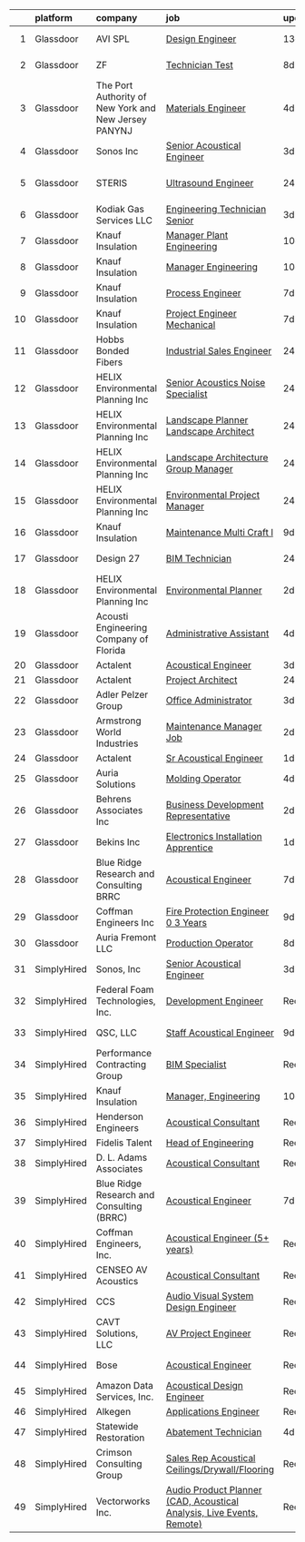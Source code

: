 

|    | platform    | company                                               | job                                                                                                                                                                                                                                                                                                                                                                                                                                                                                                                                                                                                                                                                                                                                                                                                                                                                                                                                                                                                                                                                                                                                                                                                                                                                                                                                                                      | update_time   | location            |
|---:|:------------|:------------------------------------------------------|:-------------------------------------------------------------------------------------------------------------------------------------------------------------------------------------------------------------------------------------------------------------------------------------------------------------------------------------------------------------------------------------------------------------------------------------------------------------------------------------------------------------------------------------------------------------------------------------------------------------------------------------------------------------------------------------------------------------------------------------------------------------------------------------------------------------------------------------------------------------------------------------------------------------------------------------------------------------------------------------------------------------------------------------------------------------------------------------------------------------------------------------------------------------------------------------------------------------------------------------------------------------------------------------------------------------------------------------------------------------------------|:--------------|:--------------------|
|  1 | Glassdoor   | AVI SPL                                               | [Design Engineer](https://www.glassdoor.com/partner/jobListing.htm?pos=129&ao=1136043&s=58&guid=00000182ba0c3be7a3980c78a2b275e5&src=GD_JOB_AD&t=SR&vt=w&cs=1_b998bad1&cb=1660978740525&jobListingId=1008056756755&jrtk=3-0-1gat0of0kk6d4801-1gat0of15itkl800-4b48a178716bcdb2-)                                                                                                                                                                                                                                                                                                                                                                                                                                                                                                                                                                                                                                                                                                                                                                                                                                                                                                                                                                                                                                                                                         | 13d           | Schaumburg, IL      |
|  2 | Glassdoor   | ZF                                                    | [Technician Test](https://www.glassdoor.com/partner/jobListing.htm?pos=128&ao=1136043&s=58&guid=00000182ba0c3be7a3980c78a2b275e5&src=GD_JOB_AD&t=SR&vt=w&cs=1_6eb7aff3&cb=1660978740525&jobListingId=1008066933209&jrtk=3-0-1gat0of0kk6d4801-1gat0of15itkl800-1b593f0b81f1fd82-)                                                                                                                                                                                                                                                                                                                                                                                                                                                                                                                                                                                                                                                                                                                                                                                                                                                                                                                                                                                                                                                                                         | 8d            | Washington, MI      |
|  3 | Glassdoor   | The Port Authority of New York and New Jersey  PANYNJ | [Materials Engineer](https://www.glassdoor.com/partner/jobListing.htm?pos=122&ao=1136043&s=58&guid=00000182ba0c3be7a3980c78a2b275e5&src=GD_JOB_AD&t=SR&vt=w&cs=1_cdcdfab5&cb=1660978740524&jobListingId=1008072202615&jrtk=3-0-1gat0of0kk6d4801-1gat0of15itkl800-580519591fe7417b-)                                                                                                                                                                                                                                                                                                                                                                                                                                                                                                                                                                                                                                                                                                                                                                                                                                                                                                                                                                                                                                                                                      | 4d            | Jersey City, NJ     |
|  4 | Glassdoor   | Sonos  Inc                                            | [Senior Acoustical Engineer](https://www.glassdoor.com/partner/jobListing.htm?pos=121&ao=1136043&s=58&guid=00000182ba0c3be7a3980c78a2b275e5&src=GD_JOB_AD&t=SR&vt=w&cs=1_81826eee&cb=1660978740524&jobListingId=1008074341669&jrtk=3-0-1gat0of0kk6d4801-1gat0of15itkl800-b9b0d14ceebe618a-)                                                                                                                                                                                                                                                                                                                                                                                                                                                                                                                                                                                                                                                                                                                                                                                                                                                                                                                                                                                                                                                                              | 3d            | Santa Barbara, CA   |
|  5 | Glassdoor   | STERIS                                                | [Ultrasound Engineer](https://www.glassdoor.com/partner/jobListing.htm?pos=124&ao=1136043&s=58&guid=00000182ba0c3be7a3980c78a2b275e5&src=GD_JOB_AD&t=SR&vt=w&cs=1_96433b44&cb=1660978740524&jobListingId=1008081281624&jrtk=3-0-1gat0of0kk6d4801-1gat0of15itkl800-4056e7a257de02de-)                                                                                                                                                                                                                                                                                                                                                                                                                                                                                                                                                                                                                                                                                                                                                                                                                                                                                                                                                                                                                                                                                     | 24h           | Fort Lauderdale, FL |
|  6 | Glassdoor   | Kodiak Gas Services LLC                               | [Engineering Technician  Senior](https://www.glassdoor.com/partner/jobListing.htm?pos=123&ao=1136043&s=58&guid=00000182ba0c3be7a3980c78a2b275e5&src=GD_JOB_AD&t=SR&vt=w&ea=1&cs=1_29aeeba4&cb=1660978740524&jobListingId=1008074250368&jrtk=3-0-1gat0of0kk6d4801-1gat0of15itkl800-1319d00905f5fb06-)                                                                                                                                                                                                                                                                                                                                                                                                                                                                                                                                                                                                                                                                                                                                                                                                                                                                                                                                                                                                                                                                     | 3d            | Montgomery, TX      |
|  7 | Glassdoor   | Knauf Insulation                                      | [Manager  Plant Engineering](https://www.glassdoor.com/partner/jobListing.htm?pos=105&ao=1110586&s=58&guid=00000182ba0c3be7a3980c78a2b275e5&src=GD_JOB_AD&t=SR&vt=w&ea=1&cs=1_4492420f&cb=1660978740523&jobListingId=1008063081427&cpc=23F39E5DB52D8DE4&jrtk=3-0-1gat0of0kk6d4801-1gat0of15itkl800-71d485cb1efae9c4--6NYlbfkN0AgCNq5Q9JZmzoW3qRvN8nsjI_K7hzeHLTyl9cbg4zvCuAwJ3I6BceYlWxJTxN8DwUolfy_OfAyjN7ejQZxTJ3p3j0CfiCf49mp5BrbSVyzV9-ZdcSmAWwEdD3g6qATq_P2C5hR8npLVDr-LdBCcCQZxdIvkL_M21fz9GEJ0vD-No65EWd7gYRm0LwF2ccomcH0MDNCdUY7ktDAQcSIshz3e1jAcZbmLabFPjSHWMhGvM1XYj8VRqH-OMYbS3Kdi9QOssf02NDOXMt6FJ8OvAzWW2CWPX431c0zV0GouOn6_rs5a2fG1UK8WmROLfIVVwaFTCsObCNtl7Ok6Y3bELB8K9r5ZqgXXO5GCsIagsc1VgedleTMUt-H_8alnkXO2mymd6e5-3qtYXkgkaQvEznQvMaA_LC1JyJfCPjQ0WDHSgIZPNX14r2j9EWccGCK8rk57IeQXkI_b82sP7Rl8AkpZkcyAg293xNRl71It2owTs0t244c_80RiqzmDWzDvwEfDxABeUYerQ%3D%3D)                                                                                                                                                                                                                                                                                                                                                                                                                                                                                        | 10d           | Shelbyville, IN     |
|  8 | Glassdoor   | Knauf Insulation                                      | [Manager  Engineering](https://www.glassdoor.com/partner/jobListing.htm?pos=101&ao=1110586&s=58&guid=00000182ba0c3be7a3980c78a2b275e5&src=GD_JOB_AD&t=SR&vt=w&ea=1&cs=1_ad7bbf1e&cb=1660978740522&jobListingId=1008063081430&cpc=F6166180ED45EB11&jrtk=3-0-1gat0of0kk6d4801-1gat0of15itkl800-e6f1ee0047bda406--6NYlbfkN0AgCNq5Q9JZmzoW3qRvN8nsjI_K7hzeHLTyl9cbg4zvCuAwJ3I6BceYlWxJTxN8DwUolfy_OfAyjJY6VESOM-LRpnbLlXiqZqXIXUaLoC6oRrblKLsP9CC6fLTvUE2kWqrhwm5CtR4LH4U9guu0FTOR-sDWXpklfEzVfyiJkqO0CKYUJaKkXmgHmHv3CZHqOM7SmY4dYmMy2Bi0O_rkDvMACW6r3x8VL4W7rtIm-zDIV0J4rG4Wd3PLeXB2tmUOjCrarrXjiN2RmAHUd-amvlqX8k453HHqoRCLhD2129a6aUDDlXKhcGkHaRcU9SZggEOv0Wwb18RBkcW0ZLcMd7eP7Xq1a8ozCn-KN0GcrqnwFD7GvafbWxCChYgV2m8CqHnmSYmBIVe-R-bKBo-Y01ZGt6MV-S_eNYmvCuy-GK71W9HLn3OYtJViANDXxH9M_bNSe9sCrlwYTiVBqf2c0LvA9y80AaYGb4lPe3-VAxccl9MODdN4ZX1-DP34ZRM01s0%3D)                                                                                                                                                                                                                                                                                                                                                                                                                                                                                                            | 10d           | Albion, MI          |
|  9 | Glassdoor   | Knauf Insulation                                      | [Process Engineer](https://www.glassdoor.com/partner/jobListing.htm?pos=102&ao=1110586&s=58&guid=00000182ba0c3be7a3980c78a2b275e5&src=GD_JOB_AD&t=SR&vt=w&ea=1&cs=1_f9b60709&cb=1660978740522&jobListingId=1008068215275&cpc=8506CCAEAF70E016&jrtk=3-0-1gat0of0kk6d4801-1gat0of15itkl800-04116b1958a2ab13--6NYlbfkN0AgCNq5Q9JZmzoW3qRvN8nsjI_K7hzeHLTyl9cbg4zvCuAwJ3I6BceYlWxJTxN8DwWBX9XCdmlvnMkGS_LlBU0gNcZpZAuTycwKOEEOIScBcrLLYnSjhx0dCBMY2aWJlz-KJrDXltNRAXIcfrQogDRMjE5WVxWzEGRm4VajIqA8TzV0XS3au7Cj7-A5U0wv0WWHX7xnxk65peE3e2etTKGB6uG_hoFd8G-_ulNZs3s_fuGzIyalGDsiGv0bW5JpuCsjlVJdQ8BDkR0e55BE75trPGmXZQwmzhHZ-EuF4v9ciLauFjwwqPmVkHUUEvj0wz8s8sdY8UxczaLmiGq0wXmY8X3ehWoTKcR_Kks0G2vy-KGfGTrmLz78qaxO406p0uwiQv2A8IeXadvvT94ZEWWHOAD-HcQfRgrcFp1pgs-WmYvcj2OLmjI5_VdOsBLV98mWHqDfOiZxvDWN70G5Q5ru6szVwdcap5KMV02tJ5gCKxI3_VKWKPEgkc8JITxpShE%3D)                                                                                                                                                                                                                                                                                                                                                                                                                                                                                                                | 7d            | Inwood, WV          |
| 10 | Glassdoor   | Knauf Insulation                                      | [Project Engineer  Mechanical](https://www.glassdoor.com/partner/jobListing.htm?pos=110&ao=1110586&s=58&guid=00000182ba0c3be7a3980c78a2b275e5&src=GD_JOB_AD&t=SR&vt=w&ea=1&cs=1_f5d6d941&cb=1660978740523&jobListingId=1008068226161&cpc=33AFB7EF5A21FBC5&jrtk=3-0-1gat0of0kk6d4801-1gat0of15itkl800-6e73daab9714e7a9--6NYlbfkN0AgCNq5Q9JZmzoW3qRvN8nsjI_K7hzeHLTyl9cbg4zvCuAwJ3I6BceYlWxJTxN8DwWBX9XCdmlvnN8YVe2EuVLobA-C2ZXYs-p47VoNbUB05T-ItLGGlwyX6CkneONUQ_F9WfH1l2pd8AN3B_oD6lCbCD7jgWCW0CmyzIxYYHBa8W8SetwzCGLuNKxYKxURJSvENUMyrk9RJ6Tnp9c6bEmmGaFXOIQ2cE3KQDXZTJLkMHQqe5Tu13T0OZjsXoDnWBHpFgZImfG6-LBfZhZGgMrcitlJRL8CVM299F6LgttQLuuHEwkDu3UI_ngQVI7lexBqWsz0dZ9_fg21JTpxUBA6IPTi7hukDh7ze4z00o9IkBeJnFtw0TTvO5FmqIGdJ7ZsvsYMFUPfbRLNgHk0cn-MgTg4q8CSITnTgtixmhY2uGc_TSdwiuvzM15k4YMLL_Lvjigqep2OzXiOQI3b_M8cVdu_hEtwPrE8uyCW5MkO-o4XM9n-8wvpZavZGLEaCOmc5vIPPN9ggw%3D%3D)                                                                                                                                                                                                                                                                                                                                                                                                                                                                                      | 7d            | Shasta Lake, CA     |
| 11 | Glassdoor   | Hobbs Bonded Fibers                                   | [Industrial Sales Engineer](https://www.glassdoor.com/partner/jobListing.htm?pos=112&ao=1110586&s=58&guid=00000182ba0c3be7a3980c78a2b275e5&src=GD_JOB_AD&t=SR&vt=w&ea=1&cs=1_dee3e086&cb=1660978740523&jobListingId=1008081087739&cpc=C17E88BEEFAF6676&jrtk=3-0-1gat0of0kk6d4801-1gat0of15itkl800-1098030331acd5aa--6NYlbfkN0BHIfC1zsKGIu0R3teaIu8liT7fbRNLaQeDQfcPJweUKx8CW9AkHemEqEbfxMVRhVRSjLR59SWKY-JwXSsrto5hY-GHyOZKmJuQUl23Zv27tURi2Mu7UMnyPyqfuVNjAuJrU89n1quQWctIf0kOxw3NWfzJMiSvi22_0Ya5RqCuQB3K-UtSqpEEARRT2xrD19suvV5LEow7OW7JO-gem2dxnpkJqHQ5dJ7jslM_zU4ywSCAOapwinbSu_vB5_9TabshnHahLxYpzNpf8tjzulO2Uiy2MCUzSzT0HWmin7jJLYMuo-m2Q0QWTmfg13-qV8DxSHXlL2AKUvdjD2JL-SIUn48mz7o5ww4k4P77-Eq3KYUY-okpqbF1GUyZ2aNuw3Qy-SEsKGOY2Dhk9bqMsYPZDfylh6UsA-0CN8IoF02fH3s-zj2uiSSd5Byv-_P2Fs2v77p8Y6xnbCoj9jZRNfgH0L_HMvxhnqoNjRRy5ruhcFzPPgUNu6TbCafvzs_aZmTN4pLRMJbI2g%3D%3D)                                                                                                                                                                                                                                                                                                                                                                                                                                                                                         | 24h           | Waco, TX            |
| 12 | Glassdoor   | HELIX Environmental Planning  Inc                     | [Senior Acoustics Noise Specialist](https://www.glassdoor.com/partner/jobListing.htm?pos=103&ao=1110586&s=58&guid=00000182ba0c3be7a3980c78a2b275e5&src=GD_JOB_AD&t=SR&vt=w&cs=1_3af2066b&cb=1660978740522&jobListingId=1008081555850&cpc=A2E4EE1299827998&jrtk=3-0-1gat0of0kk6d4801-1gat0of15itkl800-e3a5a1e4455be296--6NYlbfkN0BXfkHHz_AtdSVqqMg6cNBtxrAHPGd1Ga-vcHsqg8uhlHnsTi4bG4BX1NzpvMTNLopfb8IMBT9PMmbrz9GI3TQjSc0pcg6vR6JF2dFdlqb-YFIVHwUIgRAEGeWyYpVVNeB7x8l1cDvCf_rX6IF5XBhpmFopE2bKMwTmVkXjFxVuncyZ05eIA64prFluOw8s7er2-Zwk_eI_Mbvw6ZAnfuhYAxIrEWytjNK8dIA_XlldfnkMrfa35Htv5nk4yc1AyOCMS6_4p036sPBF4dtrJulhsjO2jR2C9F8PD_ObV1y2_6opf3Zq097vdaUMAmUJJDSDLm2Fc_Ca5R0L426aMvwlDKr332aHU978dnWIOx37vf9XSsKs7Umu-wukeKo5YpAiku4LbnX7ZfAGbZgvrF1udGZt8UwCxrZ-aEfrFZcxyE4wxEsP7YDIVpjgDMT38WyH_P7c7pqFkJatK45oz-ySBDyyp2zMtY7bDTPssPNJtg%3D%3D)                                                                                                                                                                                                                                                                                                                                                                                                                                                                                                                      | 24h           | San Diego, CA       |
| 13 | Glassdoor   | HELIX Environmental Planning  Inc                     | [Landscape Planner   Landscape Architect](https://www.glassdoor.com/partner/jobListing.htm?pos=106&ao=1110586&s=58&guid=00000182ba0c3be7a3980c78a2b275e5&src=GD_JOB_AD&t=SR&vt=w&cs=1_9374a5f3&cb=1660978740522&jobListingId=1008081555726&cpc=F0D43F17ED76B3A9&jrtk=3-0-1gat0of0kk6d4801-1gat0of15itkl800-e3dea184b30bd486--6NYlbfkN0BXfkHHz_AtdSVqqMg6cNBtxrAHPGd1Ga-vcHsqg8uhlHnsTi4bG4BX1NzpvMTNLopfb8IMBT9PMsriD00Noz4ka9c1kF9zzRxTlTY0nn6kPIEA6JybpWvqDnCI_pyJmpvLKsXhXEoCXUWuZVTpMdfzYRxzRrPMFd22jn_-uGEBgd4PIs2A6wjDwowZWXiCAPD0hJpmsuCr0TyfZd4oltFj9TusNgpvWV67ZfOWTbRJW4FiyLUOu3Vd3tnjrY_1NjxfRnH-i77cTKNVEgbNtODOvga0j_XP78RBhJ-ySIv9qbeUuwJYKbpZwy9bYcG7S1AkCfCp0HsTulLe1BFtq5Uyj409T4xqGKcQfRkJEY1_99i3GlJXwuEECH3EE7R416OmEhZoo64q5Pk-GC-wtFxD2FGRVFNiDyjEf_dImyNiGzA0LSPDE98tHwS78zpCvCYgr-hA_asCI1xBfX1eL9eLiv0hF2eUucP5Gp7zCWQh9Q%3D%3D)                                                                                                                                                                                                                                                                                                                                                                                                                                                                                                                | 24h           | Sacramento, CA      |
| 14 | Glassdoor   | HELIX Environmental Planning  Inc                     | [Landscape Architecture Group Manager](https://www.glassdoor.com/partner/jobListing.htm?pos=107&ao=1110586&s=58&guid=00000182ba0c3be7a3980c78a2b275e5&src=GD_JOB_AD&t=SR&vt=w&cs=1_b5ea76a3&cb=1660978740523&jobListingId=1008081555753&cpc=8C48BB2340EE80D8&jrtk=3-0-1gat0of0kk6d4801-1gat0of15itkl800-0c4e8596d00e720e--6NYlbfkN0BXfkHHz_AtdSVqqMg6cNBtxrAHPGd1Ga-vcHsqg8uhlHnsTi4bG4BX1NzpvMTNLopfb8IMBT9PMh3vERsH87asaRZ93oRwBagP5DikBi-5IHAjle2v9-a44jupe3_iq1q64yLiJTvvBQmeTyy6V5Gxxy-3OBt2Qj7ZZBdM0Kwgl9rbhILPUEv-iMz8-ISVTmQdGBhBtmm-aArZtGg6HCOUpgBcKlndWTVqy_ps8AKa3w5AO0FqG2zPUeaDeIk5IzEYBQuWCuWzHesgWVLZcJeQSwC0TTJXm7jrdvpdxf0vhDy8k51oyTQfRI7KdhIrtH5C1Yfv02GHoLUqFxNAqavUzOwQNBIgt-2OlEhbW7bAKF-qqZ_rhNXqQH1Vp19UEb3EG5_YV8dL2OQO0yr8UYH46wtc9C0eNtz3Hssw8j4Plh5Q-B67wJxqW9WARilkoRJrckx-uq-9NXyMoklcuZK26qtlnItJWYDADyn-ByG3fg%3D%3D)                                                                                                                                                                                                                                                                                                                                                                                                                                                                                                                   | 24h           | Oakland, CA         |
| 15 | Glassdoor   | HELIX Environmental Planning  Inc                     | [Environmental Project Manager](https://www.glassdoor.com/partner/jobListing.htm?pos=109&ao=1110586&s=58&guid=00000182ba0c3be7a3980c78a2b275e5&src=GD_JOB_AD&t=SR&vt=w&cs=1_7602fb08&cb=1660978740523&jobListingId=1008081554553&cpc=320F474EFE2ECF9F&jrtk=3-0-1gat0of0kk6d4801-1gat0of15itkl800-3e8b927d3b519959--6NYlbfkN0BXfkHHz_AtdSVqqMg6cNBtxrAHPGd1Ga-vcHsqg8uhlHnsTi4bG4BX1NzpvMTNLopfb8IMBT9PMg0r8bDWB2RW5K35cKoOPKQSq7wz117GFZZsAzPhMi1PA4rGUXCsQ93bhlN0Y0qIrJejq5Yvdp1yNOzl_FMX5qlDs162KiQCMvCIGexJ8DBgx921q5oAN-Q1cxMvhbeDP8iRDZHD2O-Pxgvwiqi9o_oKf-5oVbjPDNr4wte2fSv2zz_4x4gMpODK5ewUz9apUMhGw4B7OHb8JHc-WEDBz963P-UMsy1yVwHjrZo-O0HKZcaMLqqTXm3WhYD0jaKNIs1QB8xD271d7rAjIlEkmOwQ3TPZSePdTwcVOCgWM0RWms4WnXmbGC2o9EVe5FbRwnJNBmiRkzhJssgoKkAn0BuvDLnqnVn7iX3U5ioDA3NyiAS091sYCuv4MY8FBYt92APDECqB_cJhDZOY-HHL-Af-XBWq6usRkA%3D%3D)                                                                                                                                                                                                                                                                                                                                                                                                                                                                                                                          | 24h           | Irvine, CA          |
| 16 | Glassdoor   | Knauf Insulation                                      | [Maintenance Multi Craft l](https://www.glassdoor.com/partner/jobListing.htm?pos=108&ao=1110586&s=58&guid=00000182ba0c3be7a3980c78a2b275e5&src=GD_JOB_AD&t=SR&vt=w&ea=1&cs=1_369199ac&cb=1660978740523&jobListingId=1008065052668&cpc=4A43B94DDEA77FFA&jrtk=3-0-1gat0of0kk6d4801-1gat0of15itkl800-16a1c5cea0f52043--6NYlbfkN0AgCNq5Q9JZmzoW3qRvN8nsjI_K7hzeHLTyl9cbg4zvCuAwJ3I6BceYlWxJTxN8DwU3xKnPxJmn6c3_19BoV15qrwsVATJ9UVdK7sAXNtnWOaPMZk_cEkzidEpzW_00QplQ48uelWFpJYnlqf0uhcaKsIDx_RqkVEgIkOIsIiZppM4tuPRtpNGERl9ge__-IBjdtZ2ixI3FNQ-1yu_AyumD1LJVV-ZT20aEnjzjhJAB2R9OcgIUKTeeAOmNt98-_0u1YGi8muSIlDbdck-7Wj2mzYfaj6FQ235laJ1bZn8ZCEmA7yjdebydSPSf4TLXr-DCa4Ep2Y348pbp9KVwd24uF9wYb6Qr9ToClnLv3c-mCusQdfs0SHzEVfm1paiNYET3mfhGAYsKXSopaTkcUoOyOybJhalIL5hZC6qcfI7YakQemv1WPBqbEjPhxRk1PSgN8_9sBSj6DDFApqVuyPoZmGJ5cmWw-Vcb3rKE_9h6winZoSeeqtDgCeYJJqsPHsYgCB1KyTkiWA%3D%3D)                                                                                                                                                                                                                                                                                                                                                                                                                                                                                         | 9d            | Inwood, WV          |
| 17 | Glassdoor   | Design 27                                             | [BIM Technician](https://www.glassdoor.com/partner/jobListing.htm?pos=104&ao=1110586&s=58&guid=00000182ba0c3be7a3980c78a2b275e5&src=GD_JOB_AD&t=SR&vt=w&ea=1&cs=1_fa335871&cb=1660978740523&jobListingId=1008081284147&cpc=FFA730268E216A27&jrtk=3-0-1gat0of0kk6d4801-1gat0of15itkl800-8379dbb0e4526b25--6NYlbfkN0AZdIuP4NPWig_aPKyAkjMTZqaOmelRvYdJiZXCUPZp4wLIgm8Mfb0UxhjRMAv1SnO2CX6zk-jpaWOMxmMFq2w8nOP58ipx_5SU7WWD_MNach7PGOI0zu0kOTRAftak9NyZ9YAFYsDICqLVaeXpMFrh0zRHcVfmo2K0b-tJcfzCP9wGjcCELg7a2w4PLY5wC5rHer9Rcfqz_DxvO-9LWlXHc3Byh5T7e-bu7lsolXzKZRG10dExiBxBZ24bf9019aOMynncQWyv2anMPYcmg3Kz9hPjozwvczJM7it7akxxi1pNH0fcyd92kXCnODF6M9N9O614Pjmr-8SXNqDBHAuOj9W8Sz6uxHJ4BfXcgNmZN0tjqsjg2p_QivWMBDfQV5l9mBkbaafqqQ7oZ3YyKqnrS70G_tGz33_7kTdjRq8KOPwlM_jFLV-f1PbPBeF_wlO3V34clSJzY_1tp7_BBmt4J8ezkJ-xvb4x9Lb4tj9dnYQTwD8_h0rhpVdZS5x-ZQt17XcTUCtBHw%3D%3D)                                                                                                                                                                                                                                                                                                                                                                                                                                                                                                    | 24h           | Indianapolis, IN    |
| 18 | Glassdoor   | HELIX Environmental Planning  Inc                     | [Environmental Planner](https://www.glassdoor.com/partner/jobListing.htm?pos=114&ao=1110586&s=58&guid=00000182ba0c3be7a3980c78a2b275e5&src=GD_JOB_AD&t=SR&vt=w&cs=1_884218a5&cb=1660978740524&jobListingId=1008076910866&cpc=BAEB662971763A76&jrtk=3-0-1gat0of0kk6d4801-1gat0of15itkl800-722664302492d04f--6NYlbfkN0BXfkHHz_AtdSVqqMg6cNBtxrAHPGd1Ga-vcHsqg8uhlHnsTi4bG4BX1NzpvMTNLoq1hgJhy1kXxP3L7qCpUkwxVRy2AjGWgThSRtSJ3mbvlm9rroJGBd5nal34qSYnvrYimDPhi-VwwBjYKhRcWZoP5gAsX212kTlh_noDYfc7pE6YtkaWh_DWrm4sINnDfg-9T8iWhiLh7uR5icIHbk4nyZ15vFD7ygV6bbw7cEH8EgnekzMWwagyhsluTXLafcwRuvol121Xt4Q0RBZmRS6ijZ6bXde6VYoghN9P3GRucEJuu4RPXsZ4WO_J-w3X4iFbdpQiA3IWCisYKsW4ivYgVIjsY-KscvBcFfq0H7Z0r6ul6RtMVbghJs7yf2UtHygar8Qkpj7AoOu54RyMocpTIA1DchmjNyLAXKtTTCwGlfSTMxlYw2sG8kLlTd8oFssOVCLdLNDZ0xWns50KTfHRXYXCg5eafF0%3D)                                                                                                                                                                                                                                                                                                                                                                                                                                                                                                                                                | 2d            | Sacramento, CA      |
| 19 | Glassdoor   | Acousti Engineering Company of Florida                | [Administrative Assistant](https://www.glassdoor.com/partner/jobListing.htm?pos=119&ao=1136043&s=58&guid=00000182ba0c3be7a3980c78a2b275e5&src=GD_JOB_AD&t=SR&vt=w&ea=1&cs=1_1c96656e&cb=1660978740524&jobListingId=1008071754259&jrtk=3-0-1gat0of0kk6d4801-1gat0of15itkl800-033ff8679fab640e-)                                                                                                                                                                                                                                                                                                                                                                                                                                                                                                                                                                                                                                                                                                                                                                                                                                                                                                                                                                                                                                                                           | 4d            | Jacksonville, FL    |
| 20 | Glassdoor   | Actalent                                              | [Acoustical Engineer](https://www.glassdoor.com/partner/jobListing.htm?pos=115&ao=1110586&s=58&guid=00000182ba0c3be7a3980c78a2b275e5&src=GD_JOB_AD&t=SR&vt=w&ea=1&cs=1_4368e366&cb=1660978740524&jobListingId=1008075187696&cpc=A65DF3A704A48F9B&jrtk=3-0-1gat0of0kk6d4801-1gat0of15itkl800-5220c9c81e84945a--6NYlbfkN0ChYVx_I3yfZ_JDY3EFoivtqvi_stwnZ_kRt8Dowt_l_d1ydueao4NE-oUleRJ4yhgHLxhV5j4PnTgNp2DfoBCFdbHcQuDtZsKy3Zufp_w8pPYADRTx-YgXFKwXxOgcar3GSNPLdcY00WKiZ-fI-3ixNwPR4MqK7gAckonzS5DC5AbX1phk35nIbdZPoizvHjgvEG2p1DJeNVenwBVSDgjTJB_6DFCarw8QksdKsXXp-p5og1YZ-USm7voiIsUm2qx6-Q6eV2fomfY-RrWec1OJiShAzfqdgKZNsPZKyjpqHtEDvM0nETUdDkKKf1xJ264QluVqlzkWFEiF7lFIyoXWIQevQJ-2A3SVbjlmAZusK0f5GSAB7dEjACI1thLM5uwsvIBE9AEqwoTYcWfz5H4QIBcCA2ZZA2PnpK_zFf1pluhA8GlqsMYAcNPtKno1IfkeoMH6CR1dOIlxwSyXpC3NcklFWw5JaG2w2r2BNl2lVSNASkVATgMZQp01Gw8-BLBsDSNsqPPuaH9MDig93ADHOT6cl3krZJt7mXONQod2gTXV6LVyFxBHUWtURKunrvrWQWxqWDK6cKe62Unx5Lknteqoq_GupIDlNWG46C07cy6kFAwV0lOmbz1g9r-xNdj34-xJWiqz75SQ6acoudE1tHsqmWimNqDm6FqAM2xZOgDg1zNxLlTgWqyqUKrkGYz2I1LZqEIDJzFjRBK7PhL0Y6RdComUkHiwW-7xhopUZKsLs51EAlvd7FW0jKOdPqAl99hXTd0CIxv_esAiGCJy4bwwJVzx1jdet1v8JfQnPRhu75CayBScRc15lYWFoE-w_dPp8tmrWXMrUm1YWpkM_CiU7aiZMod31KhmfVnjpSGGoLhVMgA-S824KhqoFkLHfauLcwl-Da0iLmBDhJuaB4FYK5a0KE1FEPPVfGO_a-KnT-3mxuas9Bqt9Q4kS8XToGt9jOi9Avd41I3sCtdXiCCtw8rnvac%3D)             | 3d            | Chester, PA         |
| 21 | Glassdoor   | Actalent                                              | [Project Architect](https://www.glassdoor.com/partner/jobListing.htm?pos=117&ao=1110586&s=58&guid=00000182ba0c3be7a3980c78a2b275e5&src=GD_JOB_AD&t=SR&vt=w&ea=1&cs=1_5754e93b&cb=1660978740524&jobListingId=1008081267403&cpc=F41FEAB56D215062&jrtk=3-0-1gat0of0kk6d4801-1gat0of15itkl800-91c320784b2d4a59--6NYlbfkN0ChYVx_I3yfZ_JDY3EFoivtqvi_stwnZ_kRt8Dowt_l_d1ydueao4NE-oUleRJ4yhg59lgfbTeYzBSAhYTUmle4cKRPC-MnxzQOQH3lSzaijJvHCjQXYuldjwbQKQ2Vxc4ZTvvB-EJWNGXlhRDEzhBPUOgHyCU2zlkEJFG_o0HJw_kX38BbdxmaE-dCcecET9WB7UKoA2bkoNSduaSj1n9jI0mV_T5OZjeNLtJx0lENdL1j-TTfZJl5jgQVmfANhcKmIRmhdzK7cc7gRKtxaKMn0JQQmxnpTjXoyZ9F8Wc_GpkOdpMbboY3Wo30aXElJJRRGfxejQLi-ehFYouTai_PdYo7sgjLdsPL6xWVkzsW6w-NReMzg9NQoOXg8nNVj07punhQ1KrGk1F8rxw9CmZWVmNjcdxoH6zKYjfNTsv68buPm8lujVjikp5c1njwiG74KfmGXTD0ybzZxPcb0rsEmowzULyfKF_GggdKQL0HVSJOBgXahjBSMUP8S_2vS6fBJ9w1bGcJKH3CghZtZKkTicYZyQrEZI5bspnR8S6jRp_XPk7lD1RGA4kAsTa4FAmMgIkcaZ_tpR_IdIMO2UfFYpVLzsf7gcgSf0UaLv5D2-96f8eujf5w8UeRvOffSrWD60ClER3Dz2ChmBG4U_UpJz5HqRKJ-rY1o40IzCg1xABnqVwFeCNt_rEuxebZ1tCwFV4CUMJfmgjDyqMDlCGRjNjyY-HR_13oL5dAIXoFVPXwF-lIeDuCUyGmumGk_c1t4QlK0JyBrjtUWvSWSWCnpkqlcboesG4waZopPoxPOOYLaXesFKpFCAhZCMBADb3u2XjA5UtbifdTBGKxE5U7z5GN8wFqwoHi7SEx6w4VrUAXeGXRoSOMD4KEWOq3PFND6gMNcX-WKh2zkLxWqQb7VJIdLg8GQGIGJSREPF8O5kYgZMAg8M8JyzfiNq-I47fhXpVHwELj4zI7DEFh-nDoC5OCB354g5T9xbmCt_mb7g%3D%3D) | 24h           | Nashville, TN       |
| 22 | Glassdoor   | Adler Pelzer Group                                    | [Office Administrator](https://www.glassdoor.com/partner/jobListing.htm?pos=113&ao=1110586&s=58&guid=00000182ba0c3be7a3980c78a2b275e5&src=GD_JOB_AD&t=SR&vt=w&ea=1&cs=1_372b4ea0&cb=1660978740524&jobListingId=1008073834306&cpc=FB7E4A1762AE5BEC&jrtk=3-0-1gat0of0kk6d4801-1gat0of15itkl800-cad1becafc3aeaa8--6NYlbfkN0BpyA4is1FhKZ9A56kJdoALN6bYc9rpJgFIR_sPts5gNu4LHMryWaiJjrOFmv3w-W4dveX9mUnJRKxZMtDT7iyYpd2zseVNHFG76fARL8yCBPbtc0Hro7YYSZxDCYLzDcvAUibcFuNKV36guRWo2nhzN-AOHdmErDErH1AL22gYnQtY4ryU9iWd3Wlhg6Ib2bHtTFA735zzYDFBhQscQYwDBpdjnOTAjucOu2SdpShfEAx86dE4RX6VGwwaqFzNEK2cfaaLPMX_olH89Rijy4_tIGFDC5IF28E-lGA9FE9SIrF2ULgu34OULis9gDdA6_23bgNjzzDeJTOK-Sxl5wZsFGFsMhZ2EfWywOhf2FBYz5uwjI3t331OPRcMovbg9VbwaBscuz0e1e5vTzzzXSojMk66KmWJZAhzJC_En8Fwc5qMB3WWVzQdZRa2phEaErkHPW_wCMCn5dr9TJ9Tc7MbvDwCm8kJgDSQXWNTBD8-2vk-urTdekItmPZvneDYeR0%3D)                                                                                                                                                                                                                                                                                                                                                                                                                                                                                                            | 3d            | Troy, MI            |
| 23 | Glassdoor   | Armstrong World Industries                            | [Maintenance Manager Job](https://www.glassdoor.com/partner/jobListing.htm?pos=120&ao=1136043&s=58&guid=00000182ba0c3be7a3980c78a2b275e5&src=GD_JOB_AD&t=SR&vt=w&cs=1_ef983bce&cb=1660978740524&jobListingId=1008076526289&jrtk=3-0-1gat0of0kk6d4801-1gat0of15itkl800-8b5615ad1d20fe4c-)                                                                                                                                                                                                                                                                                                                                                                                                                                                                                                                                                                                                                                                                                                                                                                                                                                                                                                                                                                                                                                                                                 | 2d            | Pensacola, FL       |
| 24 | Glassdoor   | Actalent                                              | [Sr Acoustical Engineer](https://www.glassdoor.com/partner/jobListing.htm?pos=116&ao=1110586&s=58&guid=00000182ba0c3be7a3980c78a2b275e5&src=GD_JOB_AD&t=SR&vt=w&ea=1&cs=1_83ccea47&cb=1660978740524&jobListingId=1008079990188&cpc=A65DF3A704A48F9B&jrtk=3-0-1gat0of0kk6d4801-1gat0of15itkl800-f5e5bcd64f4a5c32--6NYlbfkN0ChYVx_I3yfZ_JDY3EFoivtqvi_stwnZ_kRt8Dowt_l_d1ydueao4NE-oUleRJ4yhjYQ8re3c_EmkfBaLUudX-L2jdQnzbb9sDFCJGgLVYZnWnj6Pes00Wl7ht8NbBzqX2oGmqZxBocWybcEUa5QRmWm12k1zfmLvcdh20RnSonsRx2eB7F836FsXBt2RBg-xEiToEFA9m2w1KiHtVWKEiODsQjiKOoYCStgHNF4IucT11MlyFnOmz0GcxDm7cZEavdrb3XvXcTGYcHc4KBFALWMjALvgeUpCI0x9-E7XIvKlZF0HbVVGiX3K7jhme4fXwYLzEFergyF9geazLPkr7Qv9v7axKq2sVN5z8_hJJytBiEBe7K1gTACb1YyRCxBnVWr7B7yjKnS16PpWgXr3_321R4TmKUYvFiUdfQTJ4Yvil0-pc3J6O78HrrKPT6EfgB5pswqq2oZ_VqLRZO1NluyAhPC2wMCaHSGP6p0XoHWWcdoHot_sAOJ4cWtWL3NKGb-05fZFU_3Nj78nMexOxN6cA2H1sa1b87k3wym98onPATl-CnV6UwQGr2kvUYNuKcqqzbKqWwMo4vI0lfs7MQPs5yfPuKAlAbKUuGxEXMp6te6fnKPec7DRTxhN16l6qExexeiMqlhDPOmk5VcfDQ_tfk3kF3u7TPXJgo1BT8A3OLO76xc2pZAZv2RmxUIK6su3Lp8_X22GnsyOb5qHQB2UCLllP-hB0YJiyG4r8vAHEW1Ye17bnp3fKmHeMZOKw8L4OTKgkQp7WoVNNXmOM2iEzT4OuuFqiQjXSdKyvhop3bcKypoLbf-8fOHqPpwgH2WVk-uFtQOQ3stwZyMn7eR-JGYnId9XU5Ux0p0AHbbje8osMh-eDDIdGM1BcC8Vny-i-np9t-a8OXMBCj5ajJ2e6zfZY8Pbzj8xRDtou1CkBhojDQ656Yj3PhQ3xxJm9ssKyVw-kH-3j97HCJgOt_A7uoNvRZMEg%3D)          | 1d            | Chester, PA         |
| 25 | Glassdoor   | Auria Solutions                                       | [Molding Operator](https://www.glassdoor.com/partner/jobListing.htm?pos=118&ao=1136043&s=58&guid=00000182ba0c3be7a3980c78a2b275e5&src=GD_JOB_AD&t=SR&vt=w&ea=1&cs=1_e0ec0a97&cb=1660978740524&jobListingId=1008071806343&jrtk=3-0-1gat0of0kk6d4801-1gat0of15itkl800-6ae014f0576df235-)                                                                                                                                                                                                                                                                                                                                                                                                                                                                                                                                                                                                                                                                                                                                                                                                                                                                                                                                                                                                                                                                                   | 4d            | Old Fort, NC        |
| 26 | Glassdoor   | Behrens   Associates Inc                              | [Business Development Representative](https://www.glassdoor.com/partner/jobListing.htm?pos=111&ao=1110586&s=58&guid=00000182ba0c3be7a3980c78a2b275e5&src=GD_JOB_AD&t=SR&vt=w&ea=1&cs=1_2ec1cdc7&cb=1660978740523&jobListingId=1008077003914&cpc=5075878B7C32FFAE&jrtk=3-0-1gat0of0kk6d4801-1gat0of15itkl800-83d2065135a9bffc--6NYlbfkN0A1Hx1H8Z_ZGf51L8iwGP-htVtHzPykBAmnYM3BEYS-BmU9DZnfEHV4yPtpw8rjPcoru3wO5_pHDFq5xoPO1xylLg2DWPeWqeql1s5NRq4ywGJ2ftjwaeh81Ltqb7zQ6It1N0g4PV7blTN7feLqr0VBwLNVZJIg8RwCentLYW4BVubhg5gDR6LuP3cBcAj52OmFLQwC1BuNMRtsKjVVGHCOXEbg2f2LkhnClX63sw_8VdqjTXEz_Vy8qd3fTKk8doJzGXja8TF5Vc_jr98VpZQWyY19D_iZLm92cBgsji1B04_YZYKnx66Dakfdeas9gU4gsz18p4sA3hq4xnDThAdOCeOeHG77iMglGg83hzXi4jZjEPn84I330haxizVn9iU2Hn33EL77S62hiVbQm_yfqPmj347dVxLEvGVtT56Gyj6yRAy4PHKNZRILLdI_nsKoUvoEQ04UEKOMmSxTS20zSxRFVMlV16YTbm6iwa04h7Ik1AyRpwtWyy8lT9dz5wVng0ppBXoYMPNtGC6qZVtL)                                                                                                                                                                                                                                                                                                                                                                                                                                                                           | 2d            | Longmont, CO        |
| 27 | Glassdoor   | Bekins  Inc                                           | [Electronics Installation Apprentice](https://www.glassdoor.com/partner/jobListing.htm?pos=125&ao=1136043&s=58&guid=00000182ba0c3be7a3980c78a2b275e5&src=GD_JOB_AD&t=SR&vt=w&ea=1&cs=1_ceb1fc7c&cb=1660978740525&jobListingId=1008078489709&jrtk=3-0-1gat0of0kk6d4801-1gat0of15itkl800-add16db2cbac4d37-)                                                                                                                                                                                                                                                                                                                                                                                                                                                                                                                                                                                                                                                                                                                                                                                                                                                                                                                                                                                                                                                                | 1d            | Coopersville, MI    |
| 28 | Glassdoor   | Blue Ridge Research and Consulting  BRRC              | [Acoustical Engineer](https://www.glassdoor.com/partner/jobListing.htm?pos=130&ao=1136043&s=58&guid=00000182ba0c3be7a3980c78a2b275e5&src=GD_JOB_AD&t=SR&vt=w&cs=1_caf38252&cb=1660978740527&jobListingId=1008069053943&jrtk=3-0-1gat0of0kk6d4801-1gat0of15itkl800-d031a952f84b59fe-)                                                                                                                                                                                                                                                                                                                                                                                                                                                                                                                                                                                                                                                                                                                                                                                                                                                                                                                                                                                                                                                                                     | 7d            | Asheville, NC       |
| 29 | Glassdoor   | Coffman Engineers  Inc                                | [Fire Protection Engineer  0 3 Years ](https://www.glassdoor.com/partner/jobListing.htm?pos=126&ao=1136043&s=58&guid=00000182ba0c3be7a3980c78a2b275e5&src=GD_JOB_AD&t=SR&vt=w&ea=1&cs=1_6d328083&cb=1660978740525&jobListingId=1008066239977&jrtk=3-0-1gat0of0kk6d4801-1gat0of15itkl800-324821aaab0ad403-)                                                                                                                                                                                                                                                                                                                                                                                                                                                                                                                                                                                                                                                                                                                                                                                                                                                                                                                                                                                                                                                               | 9d            | Oakland, CA         |
| 30 | Glassdoor   | Auria Fremont  LLC                                    | [Production Operator](https://www.glassdoor.com/partner/jobListing.htm?pos=127&ao=1136043&s=58&guid=00000182ba0c3be7a3980c78a2b275e5&src=GD_JOB_AD&t=SR&vt=w&ea=1&cs=1_9eb700e3&cb=1660978740525&jobListingId=1008067282752&jrtk=3-0-1gat0of0kk6d4801-1gat0of15itkl800-4fc2060189ef5be8-)                                                                                                                                                                                                                                                                                                                                                                                                                                                                                                                                                                                                                                                                                                                                                                                                                                                                                                                                                                                                                                                                                | 8d            | Fremont, OH         |
| 31 | SimplyHired | Sonos, Inc                                            | [Senior Acoustical Engineer](https://www.simplyhired.com/job/6TipNaXld7aQyjA3tzHtgZhfVer7DM3aeJla9RZBnZz6pIdOqFjdwA?q=acoustical+engineering)                                                                                                                                                                                                                                                                                                                                                                                                                                                                                                                                                                                                                                                                                                                                                                                                                                                                                                                                                                                                                                                                                                                                                                                                                            | 3d            | Santa Barbara, CA   |
| 32 | SimplyHired | Federal Foam Technologies, Inc.                       | [Development Engineer](https://www.simplyhired.com/job/OZRL5QxFyiVH1G9AWySM02YHcEKgtv3NlEZpMASq0VP6DsB2Xse8nA?q=acoustical+engineering)                                                                                                                                                                                                                                                                                                                                                                                                                                                                                                                                                                                                                                                                                                                                                                                                                                                                                                                                                                                                                                                                                                                                                                                                                                  | Recently      | New Richmond, WI    |
| 33 | SimplyHired | QSC, LLC                                              | [Staff Acoustical Engineer](https://www.simplyhired.com/job/IhE0WBWdNTq9Nx7tSQfuAAOjkOIWUW-EEQ7fhie8yOEMMcDn2WPBng?q=acoustical+engineering)                                                                                                                                                                                                                                                                                                                                                                                                                                                                                                                                                                                                                                                                                                                                                                                                                                                                                                                                                                                                                                                                                                                                                                                                                             | 9d            | Costa Mesa, CA      |
| 34 | SimplyHired | Performance Contracting Group                         | [BIM Specialist](https://www.simplyhired.com/job/l-rUL4T4cK78uSzH5gQn4qgJNViCTdsaiGVk-v8d7dEw0kmGKbI0-w?q=acoustical+engineering)                                                                                                                                                                                                                                                                                                                                                                                                                                                                                                                                                                                                                                                                                                                                                                                                                                                                                                                                                                                                                                                                                                                                                                                                                                        | Recently      | Las Vegas, NV       |
| 35 | SimplyHired | Knauf Insulation                                      | [Manager, Engineering](https://www.simplyhired.com/job/Gv76PS65YzKLc8nsqLb5s8kV4aQyLPcR54R5sBvUAJVtDsdd6Kdj7g?q=acoustical+engineering)                                                                                                                                                                                                                                                                                                                                                                                                                                                                                                                                                                                                                                                                                                                                                                                                                                                                                                                                                                                                                                                                                                                                                                                                                                  | 10d           | Albion, MI          |
| 36 | SimplyHired | Henderson Engineers                                   | [Acoustical Consultant](https://www.simplyhired.com/job/eUozg0COUTagAe9IZamS1zUaMXCsMz97T7hC9QAJ6Yf6SNVhzyiIkg?q=acoustical+engineering)                                                                                                                                                                                                                                                                                                                                                                                                                                                                                                                                                                                                                                                                                                                                                                                                                                                                                                                                                                                                                                                                                                                                                                                                                                 | Recently      | United States       |
| 37 | SimplyHired | Fidelis Talent                                        | [Head of Engineering](https://www.simplyhired.com/job/75740YUB2VMAxmcDry4xo-tOU8V2pe0LQMLp3M5i0gMny7elLUjDAw?q=acoustical+engineering)                                                                                                                                                                                                                                                                                                                                                                                                                                                                                                                                                                                                                                                                                                                                                                                                                                                                                                                                                                                                                                                                                                                                                                                                                                   | Recently      | Naples, FL          |
| 38 | SimplyHired | D. L. Adams Associates                                | [Acoustical Consultant](https://www.simplyhired.com/job/EOJMy4LHMvN6k7pTODhGaG3xJwR-Vu4L4PvIwh00kTTHaUiSD0czHA?q=acoustical+engineering)                                                                                                                                                                                                                                                                                                                                                                                                                                                                                                                                                                                                                                                                                                                                                                                                                                                                                                                                                                                                                                                                                                                                                                                                                                 | Recently      | Remote              |
| 39 | SimplyHired | Blue Ridge Research and Consulting (BRRC)             | [Acoustical Engineer](https://www.simplyhired.com/job/wmcpMH7dFfCRdYez02y0g-dlAfb2jeGHNZRi93lMT0qzTpTZQwvzFA?q=acoustical+engineering)                                                                                                                                                                                                                                                                                                                                                                                                                                                                                                                                                                                                                                                                                                                                                                                                                                                                                                                                                                                                                                                                                                                                                                                                                                   | 7d            | Asheville, NC       |
| 40 | SimplyHired | Coffman Engineers, Inc.                               | [Acoustical Engineer (5+ years)](https://www.simplyhired.com/job/41tWoBJcKrR8QUvQL1EiSHWSTKwAGkBvZPZm29tgw-z1X2I1xOD9kA?q=acoustical+engineering)                                                                                                                                                                                                                                                                                                                                                                                                                                                                                                                                                                                                                                                                                                                                                                                                                                                                                                                                                                                                                                                                                                                                                                                                                        | Recently      | San Diego, CA       |
| 41 | SimplyHired | CENSEO AV Acoustics                                   | [Acoustical Consultant](https://www.simplyhired.com/job/1N_jxDb9MMTEuQND6QewnyvyF_iNxaelf4wLZgwGTUYap5oUMZbewg?q=acoustical+engineering)                                                                                                                                                                                                                                                                                                                                                                                                                                                                                                                                                                                                                                                                                                                                                                                                                                                                                                                                                                                                                                                                                                                                                                                                                                 | Recently      | Hawaii              |
| 42 | SimplyHired | CCS                                                   | [Audio Visual System Design Engineer](https://www.simplyhired.com/job/ary5z9j2es4oPMAOjusLJHyf7K-36e4_CuOld61njGzpItTv9_0cKA?q=acoustical+engineering)                                                                                                                                                                                                                                                                                                                                                                                                                                                                                                                                                                                                                                                                                                                                                                                                                                                                                                                                                                                                                                                                                                                                                                                                                   | Recently      | Denver, CO          |
| 43 | SimplyHired | CAVT Solutions, LLC                                   | [AV Project Engineer](https://www.simplyhired.com/job/QyWO_lH0zp6hiPORvJqW7dv6dQq72igDnDnDg_0tKpIYvAC65Ytwmg?q=acoustical+engineering)                                                                                                                                                                                                                                                                                                                                                                                                                                                                                                                                                                                                                                                                                                                                                                                                                                                                                                                                                                                                                                                                                                                                                                                                                                   | Recently      | North Andover, MA   |
| 44 | SimplyHired | Bose                                                  | [Acoustical Engineer](https://www.simplyhired.com/job/_G79SbbBV4CseqZVLCVqiDTdP1RA_g1U8dEpMkCz8VOvq-uySDHAzw?q=acoustical+engineering)                                                                                                                                                                                                                                                                                                                                                                                                                                                                                                                                                                                                                                                                                                                                                                                                                                                                                                                                                                                                                                                                                                                                                                                                                                   | Recently      | Framingham, MA      |
| 45 | SimplyHired | Amazon Data Services, Inc.                            | [Acoustical Design Engineer](https://www.simplyhired.com/job/l3IetDvg_hfJqKL2VcDFPOR3IMXbKUdLCygT1APFPfeROPlPsqzJLA?q=acoustical+engineering)                                                                                                                                                                                                                                                                                                                                                                                                                                                                                                                                                                                                                                                                                                                                                                                                                                                                                                                                                                                                                                                                                                                                                                                                                            | Recently      | Herndon, VA         |
| 46 | SimplyHired | Alkegen                                               | [Applications Engineer](https://www.simplyhired.com/job/DOMsBRSGS7YDleYuhrbdCSlrsOZMgtwxgRnm7PAZTRBJcy6hPxgUmw?q=acoustical+engineering)                                                                                                                                                                                                                                                                                                                                                                                                                                                                                                                                                                                                                                                                                                                                                                                                                                                                                                                                                                                                                                                                                                                                                                                                                                 | Recently      | Howell, MI          |
| 47 | SimplyHired | Statewide Restoration                                 | [Abatement Technician](https://www.simplyhired.com/job/uBqUPBbzmHEXvDxDJeHSpm25OX_IcjlJGZA8-rv1eF863TGKgBMJHw?q=acoustical+engineering)                                                                                                                                                                                                                                                                                                                                                                                                                                                                                                                                                                                                                                                                                                                                                                                                                                                                                                                                                                                                                                                                                                                                                                                                                                  | 4d            | Mesa, AZ            |
| 48 | SimplyHired | Crimson Consulting Group                              | [Sales Rep Acoustical Ceilings/Drywall/Flooring](https://www.simplyhired.com/job/KmDMnfj-d72WKZxQ4Fi-j8R-qIVuFvdO_JeR-XXKf6xL27tsykbnEg?q=acoustical+engineering)                                                                                                                                                                                                                                                                                                                                                                                                                                                                                                                                                                                                                                                                                                                                                                                                                                                                                                                                                                                                                                                                                                                                                                                                        | Recently      | Charlotte, NC       |
| 49 | SimplyHired | Vectorworks Inc.                                      | [Audio Product Planner (CAD, Acoustical Analysis, Live Events, Remote)](https://www.simplyhired.com/job/E5uA4eEtjE3Tya_IrOpPKicSbSUt30SxoOGrwiAQ-0BqUuKs5xj0gw?q=acoustical+engineering)                                                                                                                                                                                                                                                                                                                                                                                                                                                                                                                                                                                                                                                                                                                                                                                                                                                                                                                                                                                                                                                                                                                                                                                 | Recently      | United States       |